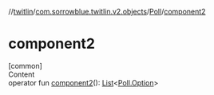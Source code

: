 //[twitlin](../../index.md)/[com.sorrowblue.twitlin.v2.objects](../index.md)/[Poll](index.md)/[component2](component2.md)



# component2  
[common]  
Content  
operator fun [component2](component2.md)(): [List](https://kotlinlang.org/api/latest/jvm/stdlib/kotlin.collections/-list/index.html)<[Poll.Option](-option/index.md)>  




